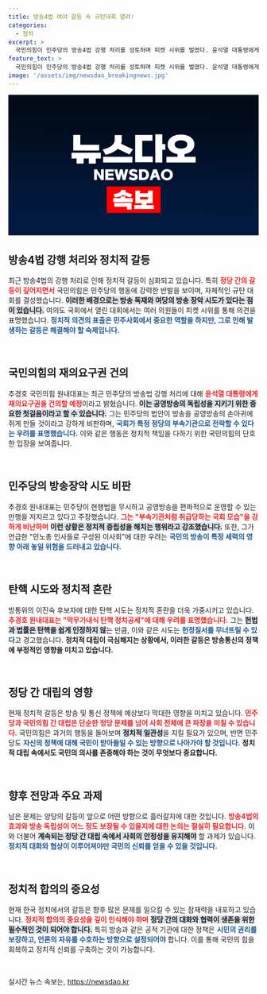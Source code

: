 ```yaml
---
title: 방송4법 여야 갈등 속 규탄대회 열려!
categories:
  - 정치
excerpt: >
  국민의힘이 민주당의 방송4법 강행 처리를 성토하며 피켓 시위를 벌였다. 윤석열 대통령에게 재의요구권을 건의하겠다고 밝혔는데, 이로 인해 방송장악 논란이 더욱 격화될 전망이다.
feature_text: >
  국민의힘이 민주당의 방송4법 강행 처리를 성토하며 피켓 시위를 벌였다. 윤석열 대통령에게 재의요구권을 건의하겠다고 밝혔는데, 이로 인해 방송장악 논란이 더욱 격화될 전망이다.
image: '/assets/img/newsdao_breakingnews.jpg'
---
```


<p><img src="/assets/img/newsdao_breakingnews.jpg" alt="koreaapp 속보" /></p>

<h2 data-ke-size="size26">방송4법 강행 처리와 정치적 갈등</h2>

<p data-ke-size="size16">최근 방송4법의 강행 처리로 인해 정치적 갈등이 심화되고 있습니다. 특히 <b><span style="color: #ee2323;">정당 간의 갈등이 깊어지면서</span></b> 국민의힘은 민주당의 행동에 강력한 반발을 보이며, 자체적인 규탄 대회를 결성했습니다. <b><span style="background-color: #21538527;">이러한 배경으로는 방송 독재와 여당의 방송 장악 시도가 있다는 점이 있습니다.</span></b> 여의도 국회에서 열린 대회에서는 여러 의원들이 피켓 시위를 통해 의견을 표명했습니다. <b><span style="color: #1a5490;">정치적 의견의 표출은 민주사회에서 중요한 역할을 하지만, 그로 인해 발생하는 갈등은 해결해야 할 숙제입니다.</span></b></p>

<p data-ke-size="size16">&nbsp;</p>

<h2 data-ke-size="size26">국민의힘의 재의요구권 건의</h2>

<p data-ke-size="size16">추경호 국민의힘 원내대표는 최근 민주당의 방송법 강행 처리에 대해 <b><span style="color: #ee2323;">윤석열 대통령에게 재의요구권을 건의할 예정</span></b>이라고 밝혔습니다. <b><span style="background-color: #21538527;">이는 공영방송의 독립성을 지키기 위한 중요한 첫걸음이라고 할 수 있습니다.</span></b> 그는 민주당의 법안이 방송을 공영방송의 손아귀에 쥐게 만들 것이라고 강하게 비판하며, <b><span style="color: #1a5490;">국회가 특정 정당의 부속기관으로 전락할 수 있다는 우려를 표명했습니다.</span></b> 이와 같은 행동은 정치적 책임을 다하기 위한 국민의힘의 단호한 입장을 보여줍니다.</p>

<p data-ke-size="size16">&nbsp;</p>

<h2 data-ke-size="size26">민주당의 방송장악 시도 비판</h2>

<p data-ke-size="size16">추경호 원내대표는 민주당이 현행법을 무시하고 공영방송을 편파적으로 운영할 수 있는 만행을 저지르고 있다고 주장했습니다. <b><span style="color: #ee2323;">그는 "부속기관처럼 취급당하는 국회 모습"을 강하게 비난하며</span></b> <b><span style="background-color: #21538527;">이런 상황은 정치적 중립성을 해치는 행위라고 강조했습니다.</span></b> 또한, 그가 언급한 "민노총 인사들로 구성된 이사회"에 대한 우려는 <b><span style="color: #1a5490;">국민의 방송이 특정 세력의 영향 아래 놓일 위험을 드러내고 있습니다.</span></b></p>

<p data-ke-size="size16">&nbsp;</p>

<h2 data-ke-size="size26">탄핵 시도와 정치적 혼란</h2>

<p data-ke-size="size16">방통위의 이진숙 후보자에 대한 탄핵 시도는 정치적 혼란을 더욱 가중시키고 있습니다. <b><span style="color: #ee2323;">추경호 원내대표는 "막무가내식 탄핵 정치공세"에 대해 우려를 표명했습니다.</span></b> 그는 <b><span style="background-color: #21538527;">헌법과 법률은 탄핵을 쉽게 인정하지 않</span></b>는 만큼, 이와 같은 시도는 <b><span style="color: #1a5490;">헌정질서를 무너뜨릴 수 있다</span></b>고 경고했습니다. <b>정치적 대립이 극심해지는 상황에서, 이러한 갈등은 방송통신의 정책에 부정적인 영향을 미치고 있습니다.</b></p>

<p data-ke-size="size16">&nbsp;</p>

<h2 data-ke-size="size26">정당 간 대립의 영향</h2>

<p data-ke-size="size16">현재 정치적 갈등은 방송 및 통신 정책에 예상보다 막대한 영향을 미치고 있습니다. <b><span style="color: #ee2323;">민주당과 국민의힘 간 대립은 단순한 정당 문제를 넘어 사회 전체에 큰 파장을 미칠 수 있습니다.</span></b> 국민의힘은 과거의 행동을 돌아보며 <b><span style="background-color: #21538527;">정치적 일관성</span></b>을 지킬 필요가 있으며, 반면 민주당도 <b><span style="color: #1a5490;">자신의 정책에 대해 국민이 받아들일 수 있는 방향으로 나아가야 할 것입니다.</span></b> <b>정치적 대립 속에서도 국민의 의사를 존중해야 하는 것이 무엇보다 중요합니다.</b></p>

<p data-ke-size="size16">&nbsp;</p>

<h2 data-ke-size="size26">향후 전망과 주요 과제</h2>

<p data-ke-size="size16">남은 문제는 양당의 갈등이 앞으로 어떤 방향으로 흘러갈지에 대한 것입니다. <b><span style="color: #ee2323;">방송4법의 효과와 방송 독립성이 어느 정도 보장될 수 있을지에 대한 논의는 절실히 필요합니다.</span></b> 이와 더불어 <b><span style="background-color: #21538527;">계속되는 정당 간 대립 속에서 사회의 안정성을 유지해야</span></b> 할 과제가 있습니다. <b><span style="color: #1a5490;">정치적 대화와 협상이 이루어져야만 국민의 신뢰를 얻을 수 있을 것입니다.</span></b></p>

<p data-ke-size="size16">&nbsp;</p>

<h2 data-ke-size="size26">정치적 합의의 중요성</h2>

<p data-ke-size="size16">현재 한국 정치에서의 갈등은 향후 많은 문제를 일으킬 수 있는 잠재력을 내포하고 있습니다. <b><span style="color: #ee2323;">정치적 합의의 중요성을 깊이 인식해야 하며</span></b> <b><span style="background-color: #21538527;">정당 간의 대화와 협력이 생존을 위한 필수적인 것이 되어야 합니다.</span></b> 특히 방송과 같은 공적 기관에 대한 정책은 <b><span style="color: #1a5490;">시민의 권리를 보장하고, 언론의 자유를 수호하는 방향으로 설정되어야</span></b> 합니다. 이를 통해 국민의 힘을 회복하고 정치적 신뢰를 구축하는 것이 가능합니다.</p>

<p data-ke-size="size16">&nbsp;</p>
실시간 뉴스 속보는, <a href="https://newsdao.kr" rel="dofollow">https://newsdao.kr</a>



